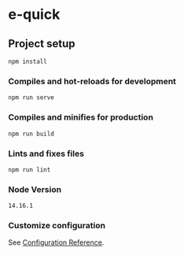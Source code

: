 # e-quick

## Project setup
```
npm install
```

### Compiles and hot-reloads for development
```
npm run serve
```

### Compiles and minifies for production
```
npm run build
```

### Lints and fixes files
```
npm run lint
```
### Node Version
```
14.16.1
```
### Customize configuration
See [Configuration Reference](https://cli.vuejs.org/config/).
